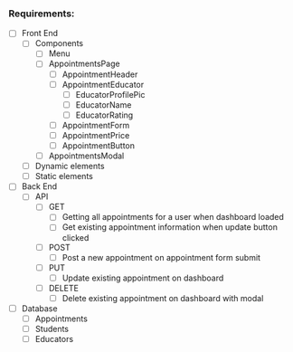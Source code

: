 ### Requirements: 

- [ ] Front End
    - [ ] Components
        - [ ] Menu
        - [ ] AppointmentsPage
            - [ ] AppointmentHeader
            - [ ] AppointmentEducator
                - [ ] EducatorProfilePic
                - [ ] EducatorName
                - [ ] EducatorRating
            - [ ] AppointmentForm
            - [ ] AppointmentPrice
            - [ ] AppointmentButton
        - [ ] AppointmentsModal
    - [ ] Dynamic elements
    - [ ] Static elements

- [ ] Back End
    - [ ] API
        - [ ] GET
            - [ ] Getting all appointments for a user when dashboard loaded
            - [ ] Get existing appointment information when update button clicked
        - [ ] POST
            - [ ] Post a new appointment on appointment form submit
        - [ ] PUT
            - [ ] Update existing appointment on dashboard 
        - [ ] DELETE
            - [ ] Delete existing appointment on dashboard with modal

- [ ] Database
    - [ ] Appointments
    - [ ] Students
    - [ ] Educators